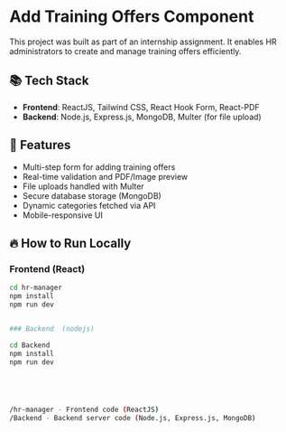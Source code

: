 # Add Training Offers Component

This project was built as part of an internship assignment. It enables HR administrators to create and manage training offers efficiently.

## 📚 Tech Stack

- **Frontend**: ReactJS, Tailwind CSS, React Hook Form, React-PDF
- **Backend**: Node.js, Express.js, MongoDB, Multer (for file upload)

## 🚀 Features

- Multi-step form for adding training offers
- Real-time validation and PDF/Image preview
- File uploads handled with Multer
- Secure database storage (MongoDB)
- Dynamic categories fetched via API
- Mobile-responsive UI

## 🔥 How to Run Locally

### Frontend (React)

```bash
cd hr-manager
npm install
npm run dev


### Backend  (nodejs)

cd Backend
npm install
npm run dev





/hr-manager - Frontend code (ReactJS)
/Backend - Backend server code (Node.js, Express.js, MongoDB)